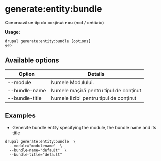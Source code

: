 # generate:entity:bundle
Generează un tip de conținut nou (nod / entitate)

**Usage:**
```
drupal generate:entity:bundle [options]
geb
```

## Available options
Option | Details
-------|-------------
--module | Numele Modulului.
--bundle-name | Numele mașină pentru tipul de conținut
--bundle-title | Numele lizibil pentru tipul de conținut

## Examples
* Generate bundle entity specifying the module, the bundle name and its title
```
drupal generate:entity:bundle  \
  --module="modulename"  \
  --bundle-name="default"  \
  --bundle-title="default"
```
